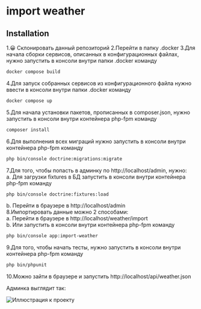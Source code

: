 # import weather

## Installation

1.😀 Склонировать данный репозиторий
2.Перейти в папку .docker
3.Для начала сборки сервисов, описанных в конфигурационных файлах, нужно запустить в консоли внутри папки .docker команду
```sh
docker compose build
``` 
4.Для запуск собранных сервисов из конфигурационного файла нужно ввести в консоли внутри папки .docker команду
```sh
docker compose up
``` 
5.Для начала установки пакетов, прописанных в composer.json, нужно запустить в консоли внутри контейнера php-fpm команду 
```sh
composer install
```
6.Для выполнения всех миграций нужно запустить в консоли внутри контейнера php-fpm команду 
```sh
php bin/console doctrine:migrations:migrate
```
7.Для того, чтобы попасть в админку по http://localhost/admin, нужно:    
a. Для загрузки fixtures в БД запустить в консоли внутри контейнера php-fpm команду 
```sh
php bin/console doctrine:fixtures:load
```
b. Перейти в браузере в http://localhost/admin    
8.Импортировать данные можно 2 способами:    
a. Перейти в браузере в http://localhost/weather/import    
b. Или запустить в консоли внутри контейнера php-fpm команду 
```sh 
php bin/console app:import-weather
```
9.Для того, чтобы начать тесты, нужно запустить в консоли внутри контейнера php-fpm команду 
```sh 
php bin/phpunit
```
10.Можно зайти в браузере и запустить http://localhost/api/weather.json

Админка выглядит так: 

![Иллюстрация к проекту](https://img001.prntscr.com/file/img001/yeogF1HNTMKSatcM1QSBIw.png)